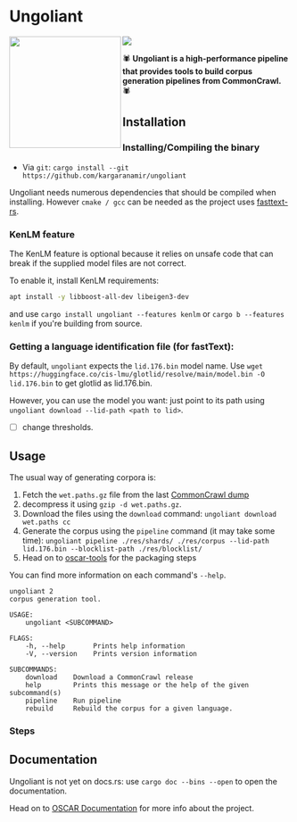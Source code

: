 # Ungoliant

<img align="left" src="img/logo.png" width="200" height="200" /> 

![](https://img.shields.io/crates/l/ungoliant?style=flat-square) 

🕷️ **Ungoliant is a high-performance pipeline that provides tools to build corpus generation pipelines from CommonCrawl.** 🕷️


## Installation

### Installing/Compiling the binary
* Via `git`: `cargo install --git https://github.com/kargaranamir/ungoliant`

Ungoliant needs numerous dependencies that should be compiled when installing. However `cmake / gcc` can be needed as the project uses [fasttext-rs](https://github.com/messense/fasttext-rs).

### KenLM feature

The KenLM feature is optional because it relies on unsafe code that can break if the supplied model files are not correct.

To enable it, install KenLM requirements:

```bash
apt install -y libboost-all-dev libeigen3-dev
```

and use `cargo install ungoliant --features kenlm` or `cargo b --features kenlm` if you're building from source.

### Getting a language identification file (for fastText):

By default, `ungoliant` expects the `lid.176.bin` model name. 
Use `wget https://huggingface.co/cis-lmu/glotlid/resolve/main/model.bin -O lid.176.bin` to get glotlid as lid.176.bin.

However, you can use the model you want: just point to its path using `ungoliant download --lid-path <path to lid>`.

- [ ] change thresholds.


## Usage 

The usual way of generating corpora is:

1. Fetch the `wet.paths.gz` file from the last [CommonCrawl dump](https://commoncrawl.org/get-started)
2. decompress it using `gzip -d wet.paths.gz`.
3. Download the files using the `download` command: `ungoliant download wet.paths cc`
4. Generate the corpus using the `pipeline` command (it may take some time): `ungoliant pipeline ./res/shards/ ./res/corpus --lid-path lid.176.bin --blocklist-path ./res/blocklist/`
5. Head on to [oscar-tools](https://github.com/kargaranamir/oscar-tools) for the packaging steps

You can find more information on each command's `--help`.

```text
ungoliant 2
corpus generation tool.

USAGE:
    ungoliant <SUBCOMMAND>

FLAGS:
    -h, --help       Prints help information
    -V, --version    Prints version information

SUBCOMMANDS:
    download    Download a CommonCrawl release
    help        Prints this message or the help of the given subcommand(s)
    pipeline    Run pipeline
    rebuild     Rebuild the corpus for a given language.
```

### Steps

## Documentation

Ungoliant is not yet on docs.rs: use `cargo doc --bins --open` to open the documentation.

Head on to [OSCAR Documentation](https://oscar-project.github.io/documentation/) for more info about the project.

